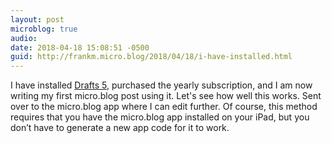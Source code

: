 ```yaml
---
layout: post
microblog: true
audio: 
date: 2018-04-18 15:08:51 -0500
guid: http://frankm.micro.blog/2018/04/18/i-have-installed.html
---
```

I have installed [Drafts 5](http://getdrafts.com), purchased the yearly subscription, and I am now writing my first micro.blog post using it. Let's see how well this works. Sent over to the micro.blog app where I can edit further. Of course, this method requires that you have the micro.blog app installed on your iPad, but you don’t have to generate a new app code for it to work. 
